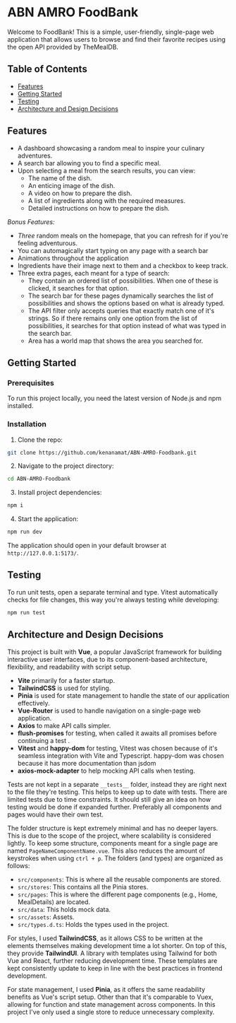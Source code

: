 # ABN AMRO FoodBank

Welcome to FoodBank! This is a simple, user-friendly, single-page web application that allows users to browse and find their favorite recipes using the open API provided by TheMealDB.

## Table of Contents

- [Features](#features)
- [Getting Started](#getting-started)
- [Testing](#testing)
- [Architecture and Design Decisions](#architecture-and-design-decisions)

## Features

- A dashboard showcasing a random meal to inspire your culinary adventures.
- A search bar allowing you to find a specific meal.
- Upon selecting a meal from the search results, you can view:
  - The name of the dish.
  - An enticing image of the dish.
  - A video on how to prepare the dish.
  - A list of ingredients along with the required measures.
  - Detailed instructions on how to prepare the dish.

_Bonus Features:_

- _Three_ random meals on the homepage, that you can refresh for if you're feeling adventurous.
- You can automagically start typing on any page with a search bar
- Animations throughout the application
- Ingredients have their image next to them and a checkbox to keep track.
- Three extra pages, each meant for a type of search:
  - They contain an ordered list of possibilities. When one of these is clicked, it searches for that option.
  - The search bar for these pages dynamically searches the list of possibilities and shows the options based on what is already typed.
  - The API filter only accepts queries that exactly match one of it's strings. So if there remains only one option from the list of possibilities, it searches for that option instead of what was typed in the search bar.
  - Area has a world map that shows the area you searched for.

## Getting Started

### Prerequisites

To run this project locally, you need the latest version of Node.js and npm installed.

### Installation

1. Clone the repo:

```sh
git clone https://github.com/kenanamat/ABN-AMRO-Foodbank.git
```

2. Navigate to the project directory:

```sh
cd ABN-AMRO-Foodbank
```

3. Install project dependencies:

```sh
npm i
```

4. Start the application:

```sh
npm run dev
```

The application should open in your default browser at `http://127.0.0.1:5173/`.

## Testing

To run unit tests, open a separate terminal and type. Vitest automatically checks for file changes, this way you're always testing while developing:

```sh
npm run test
```

## Architecture and Design Decisions

This project is built with **Vue**, a popular JavaScript framework for building interactive user interfaces, due to its component-based architecture, flexibility, and readability with script setup.

- **Vite** primarily for a faster startup.
- **TailwindCSS** is used for styling.
- **Pinia** is used for state management to handle the state of our application effectively.
- **Vue-Router** is used to handle navigation on a single-page web application.
- **Axios** to make API calls simpler.
- **flush-promises** for testing, when called it awaits all promises before continuing a test .
- **Vitest** and **happy-dom** for testing, Vitest was chosen because of it's seamless integration with Vite and Typescript. happy-dom was chosen because it has more documentation than jsdom
- **axios-mock-adapter** to help mocking API calls when testing.

Tests are not kept in a separate `__tests__` folder, instead they are right next to the file they're testing. This helps to keep up to date with tests.
There are limited tests due to time constraints. It should still give an idea on how testing would be done if expanded further. Preferably all components and pages would have their own test.

The folder structure is kept extremely minimal and has no deeper layers. This is due to the scope of the project, where scalability is considered lightly. To keep some structure, components meant for a single page are named `PageNameComponentName.vue`. This also reduces the amount of keystrokes when using `ctrl + p`. The folders (and types) are organized as follows:

- `src/components`: This is where all the reusable components are stored.
- `src/stores`: This contains all the Pinia stores.
- `src/pages`: This is where the different page components (e.g., Home, MealDetails) are located.
- `src/data`: This holds mock data.
- `src/assets`: Assets.
- `src/types.d.ts`: Holds the types used in the project.

For styles, I used **TailwindCSS**, as it allows CSS to be written at the elements themselves making development time a lot shorter. On top of this, they provide **TailwindUI**. A library with templates using Tailwind for both Vue and React, further reducing development time. These templates are kept consistently update to keep in line with the best practices in frontend development.

For state management, I used **Pinia**, as it offers the same readability benefits as Vue's script setup. Other than that it's comparable to Vuex, allowing for function and state management across components. In this project I've only used a single store to reduce unnecessary complexity.
